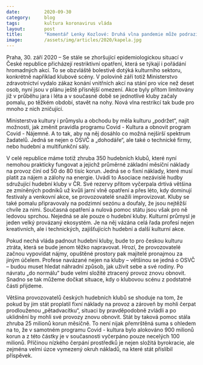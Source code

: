 ```yaml
---
date:         2020-09-30
category:     blog
tags:         kultura koronavirus vláda
layout:       post
title:        "Komentář Lenky Kozlové: Druhá vlna pandemie může podrazit nohy české klubové scéně. Piráti vyzývají ministerstva k záchraně kultury "
image:        /assets/img/articles/2020/kapela.jpg
---
```



Praha, 30. září 2020 – Se stále se zhoršující epidemiologickou situací v České republice přicházejí restriktivní opatření, která se týkají i pořádání hromadných akcí. To se obzvláště bolestivě dotýká kulturního sektoru, konkrétně například klubové scény. V polovině září totiž Ministerstvo zdravotnictví vydalo zákaz konání vnitřních akcí na stání pro více než deset osob, nyní jsou v plánu ještě přísnější omezení. Akce byly přitom limitovány již v průběhu jara i léta a v současné době se jednotlivé kluby začaly pomalu, po těžkém období, stavět na nohy. Nová vlna restrikcí tak bude pro mnoho z nich zničující. 

Ministerstva kultury i průmyslu a obchodu by měla kulturu „podržet“, najít možnosti, jak změnit pravidla programu Covid - Kultura a obnovit program Covid - Nájemné. A to tak, aby na něj dosáhlo co možná nejširší spektrum žadatelů. Jedná se nejen o OSVČ a „dohodáře“, ale také o technické firmy, nebo hudební a multifunkční sály.

V celé republice máme totiž zhruba 350 hudebních klubů, které nyní nemohou prakticky fungovat a jejichž průměrné základní měsíční náklady na provoz činí od 50 do 80 tisíc korun. Jedná se o fixní náklady, které musí platit za nájem a zálohy na energie. Uvádí to Asociace nezávislé hudby sdružující hudební kluby v ČR. Své rezervy přitom vyčerpala drtivá většina ze zmíněných podniků už kvůli jarní vlně opatření a přes léto, kdy dominují festivaly a venkovní akce, se provozovatelé snažili improvizovat. Kluby se také pomalu připravovaly na podzimní sezónu a doufaly, že jsou nejtěžší chvíle za nimi. Současná opatření a nulová pomoc státu jsou však pro ně ledovou sprchou. Nejedná se ale pouze o hudební kluby. Kulturní průmysl je jeden velký provázaný ekosystém. Je na něj vázána celá řada profesí nejen kreativních, ale i technických, zajišťujících hudební a další kulturní akce. 

Pokud nechá vláda padnout hudební kluby, bude to pro českou kulturu ztráta, která se bude jenom těžko napravovat. Hrozí, že provozovatelé začnou vypovídat nájmy, opuštěné prostory pak majitelé pronajmou za jiným účelem. Profese navázané nejen na kluby – většinou se jedná o OSVČ – budou muset hledat náhradní způsob, jak uživit sebe a své rodiny. Po návratu „do normálu“ bude velmi složité ztracený provoz znovu obnovit. Snadno se tak můžeme dočkat situace, kdy o klubovou scénu z podstatné části přijdeme.

Většina provozovatelů českých hudebních klubů se shoduje na tom, že pokud by jim stát proplatil fixní náklady na provoz a zároveň by mohli čerpat prodlouženou „pětadvacítku“, situaci by pravděpodobně zvládli a po uklidnění by mohli své provozy znovu obnovit. Stát by taková pomoc stála zhruba 25 milionů korun měsíčně. To není nijak přemrštěná suma s ohledem na to, že v samotném programu Covid - kultura bylo alokováno 900 milionů korun a z této částky je v současnosti vyčerpáno pouze necelých 100 milionů. Příčinou nízkého čerpání prostředků je nejen složitá byrokracie, ale zejména velmi úzce vymezený okruh nákladů, na které stát přislíbil příspěvek.
